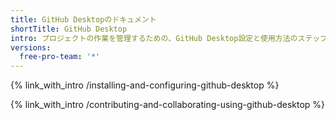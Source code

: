 ```yaml
---
title: GitHub Desktopのドキュメント
shortTitle: GitHub Desktop
intro: プロジェクトの作業を管理するための、GitHub Desktop設定と使用方法のステップバイステップガイド。
versions:
  free-pro-team: '*'
---
```


{% link_with_intro /installing-and-configuring-github-desktop %}

{% link_with_intro /contributing-and-collaborating-using-github-desktop %}
